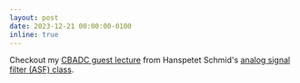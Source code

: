 ```yaml
---
layout: post
date: 2023-12-21 00:00:00-0100
inline: true
---
```


Checkout my [CBADC guest lecture](https://tube.switch.ch/videos/jXggRzMTWi) from Hanspetet Schmid's [analog signal filter (ASF) class](https://people.ee.ethz.ch/~haschmid/asfwiki/).